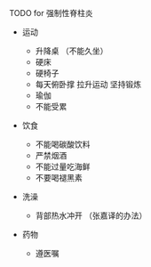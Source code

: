 TODO for 强制性脊柱炎

- 运动
  - 升降桌 （不能久坐） 
  - 硬床 
  - 硬椅子 
  - 每天俯卧撑 拉升运动 坚持锻炼
  - 瑜伽
  - 不能受累

- 饮食
  - 不能喝碳酸饮料
  - 严禁烟酒
  - 不能过量吃海鲜
  - 不要喝褪黑素

- 洗澡
  - 背部热水冲开 （张嘉译的办法）

- 药物
  - 遵医嘱
